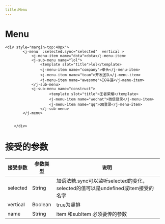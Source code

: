 ```yaml
---
title:Menu
---
```

# Menu
<ClientOnly>
<menu-demo></menu-demo>
<menu-demo1></menu-demo1>

</ClientOnly>



```
<div style="margin-top:40px">
        <j-menu  :selected.sync="selected"  vertical >
            <j-menu-item name="dota">dota</j-menu-item>
            <j-sub-menu name="lol">
                <template slot="title">lol</template>
                <j-menu-item name="company">拳头</j-menu-item>
                <j-menu-item name="team">开发团队</j-menu-item>
                <j-menu-item name="awesome">IG牛逼</j-menu-item>
            </j-sub-menu>
            <j-sub-menu name="construct">
                    <template slot="title">王者荣耀</template>
                    <j-menu-item name="wechat">微信登录</j-menu-item>
                    <j-menu-item name="qq">QQ登录</j-menu-item>
                </j-sub-menu>
        </j-menu>


    </div>
```

# 接受的参数
|接受参数|参数类型|说明|
| ------ | ------ | ------ |
|selected|String|加语法糖.sync可以监听selected的变化，selected的值可以是undefined或item接受的名字|
|vertical|Boolean|true为竖排|
|name|String|item 和subItem 必须要传的参数|